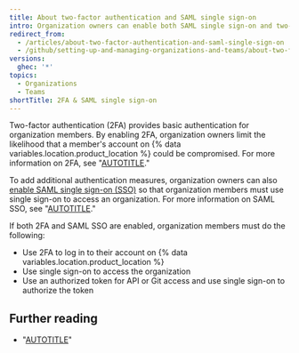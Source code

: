 ```yaml
---
title: About two-factor authentication and SAML single sign-on
intro: Organization owners can enable both SAML single sign-on and two-factor authentication to add additional authentication measures for their organization members.
redirect_from:
  - /articles/about-two-factor-authentication-and-saml-single-sign-on
  - /github/setting-up-and-managing-organizations-and-teams/about-two-factor-authentication-and-saml-single-sign-on
versions:
  ghec: '*'
topics:
  - Organizations
  - Teams
shortTitle: 2FA & SAML single sign-on
---
```


Two-factor authentication (2FA) provides basic authentication for organization members. By enabling 2FA, organization owners limit the likelihood that a member's account on {% data variables.location.product_location %} could be compromised. For more information on 2FA, see "[AUTOTITLE](/authentication/securing-your-account-with-two-factor-authentication-2fa/about-two-factor-authentication)."

To add additional authentication measures, organization owners can also [enable SAML single sign-on (SSO)](/organizations/managing-saml-single-sign-on-for-your-organization/enabling-and-testing-saml-single-sign-on-for-your-organization) so that organization members must use single sign-on to access an organization. For more information on SAML SSO, see "[AUTOTITLE](/organizations/managing-saml-single-sign-on-for-your-organization/about-identity-and-access-management-with-saml-single-sign-on)."

If both 2FA and SAML SSO are enabled, organization members must do the following:
* Use 2FA to log in to their account on {% data variables.location.product_location %}
* Use single sign-on to access the organization
* Use an authorized token for API or Git access and use single sign-on to authorize the token

## Further reading

* "[AUTOTITLE](/organizations/managing-saml-single-sign-on-for-your-organization/enforcing-saml-single-sign-on-for-your-organization)"
